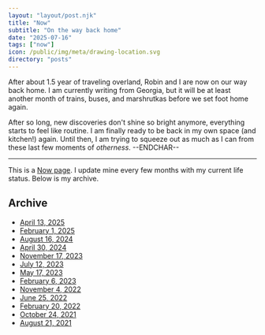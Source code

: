 ```yaml
---
layout: "layout/post.njk"
title: "Now"
subtitle: "On the way back home"
date: "2025-07-16"
tags: ["now"]
icon: /public/img/meta/drawing-location.svg
directory: "posts"
---
```


After about 1.5 year of traveling overland, Robin and I are now on our way back home. I am currently writing from Georgia, but it will be at least another month of trains, buses, and marshrutkas before we set foot home again.

After so long, new discoveries don't shine so bright anymore, everything starts to feel like routine. I am finally ready to be back in my own space (and kitchen!) again. Until then, I am trying to squeeze out as much as I can from these last few moments of _otherness_. --ENDCHAR--

---

This is a [Now page](https://nownownow.com/). I update mine every few months with my current life status. Below is my archive.

## Archive

- [April 13, 2025](/posts/now-archive-13/)
- [February 1, 2025](/posts/now-archive-12/)
- [August 16, 2024](/posts/now-archive-11/)
- [April 30, 2024](/posts/now-archive-10/)
- [November 17, 2023](/posts/now-archive-9/)
- [July 12, 2023](/posts/now-archive-8/)
- [May 17, 2023](/posts/now-archive-7/)
- [February 6, 2023](/posts/now-archive-6/)
- [November 4, 2022](/posts/now-archive-5/)
- [June 25, 2022](/posts/now-archive-4/)
- [February 20, 2022](/posts/now-archive-3/)
- [October 24, 2021](/posts/now-archive-2/)
- [August 21, 2021](/posts/now-archive-1/)
